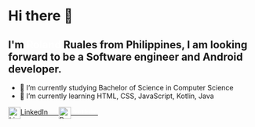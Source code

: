  # Hi there 👋
 
 ## I'm <span style="color:white">Roland</span> Ruales from Philippines, I am looking forward to be a Software engineer and Android developer.

- 🎯 I’m currently studying Bachelor of Science in Computer Science
- 🚀 I’m currently learning HTML, CSS, JavaScript, Kotlin, Java

<a href="https://www.linkedin.com/in/roland-ruales/">
 <img src="https://img.icons8.com/color/256/linkedin.png" align="center" width="25px" alt="LinkedIn">LinkedIn &emsp;
</a>

<a href="https://www.linkedin.com/in/roland-ruales/">
 <img src="https://img.icons8.com/color/256/web.png" align="center" width="25px" alt="Portfolio"><span style="color:white">Portfolio</span>
</a>

